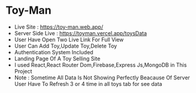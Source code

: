 # Toy-Man
- Live Site : https://toy-man.web.app/
- Server Side Live : https://toyman.vercel.app/toysData
- User Have Open Two Live Link For Full View
- User Can Add Toy,Update Toy,Delete Toy
- Authentication System Included
- Landing Page Of A Toy Selling Site
- I used React,React Router Dom,Firebase,Express Js,MongoDB in This Project
- Note : Sometime All Data Is Not Showing Perfectly Beacause Of Server User Have To Refresh 3 or 4 time in all toys tab for see data
